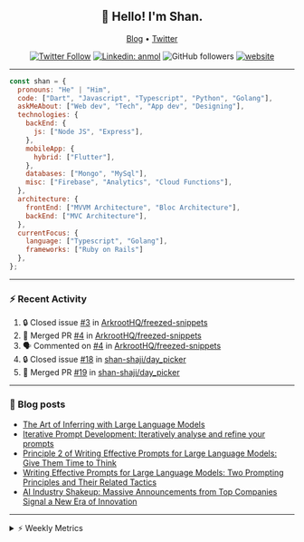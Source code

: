 <h2 align="center">👋 Hello! I'm Shan.</h2>
<p align="center">
  <a href="https://medium.com/feed/@shan-shaji">Blog</a> •
  <a href="https://twitter.com/intent/follow?screen_name=shan__shaji">Twitter</a>
</p>

<p align="center"><a href="https://twitter.com/intent/follow?screen_name=shan__shaji"><img src="https://img.shields.io/twitter/follow/shan__shaji?style=flat" alt="Twitter Follow"></a>
<a href="https://www.linkedin.com/in/shan-shaji/"><img src="https://img.shields.io/badge/shan-shaji?style=flat-square&amp;logo=Linkedin&amp;logoColor=white&amp;link=https://www.linkedin.com/in/shan-shaji/" alt="Linkedin: anmol"></a>
<img src="https://img.shields.io/github/followers/shan-shaji?label=Follow&amp;style=social" alt="GitHub followers">
<a href="http://shan-shaji.github.io/"><img src="https://img.shields.io/badge/Website-46a2f1.svg?&amp;style=flat-square&amp;logo=Google-Chrome&amp;logoColor=white&amp;link=http://shan-shaji.github.io/" alt="website"></a></p>

<hr>

```javascript
const shan = {
  pronouns: "He" | "Him",
  code: ["Dart", "Javascript", "Typescript", "Python", "Golang"],
  askMeAbout: ["Web dev", "Tech", "App dev", "Designing"],
  technologies: {
    backEnd: {
      js: ["Node JS", "Express"],
    },
    mobileApp: {
      hybrid: ["Flutter"],
    },
    databases: ["Mongo", "MySql"],
    misc: ["Firebase", "Analytics", "Cloud Functions"],
  },
  architecture: {
    frontEnd: ["MVVM Architecture", "Bloc Architecture"],
    backEnd: ["MVC Architecture"],
  },
  currentFocus: {
    language: ["Typescript", "Golang"],
    frameworks: ["Ruby on Rails"]
  },
};
```

---

### ⚡ Recent Activity

<!--START_SECTION:activity-->
1. 🔒 Closed issue [#3](https://github.com/ArkrootHQ/freezed-snippets/issues/3) in [ArkrootHQ/freezed-snippets](https://github.com/ArkrootHQ/freezed-snippets)
2. 🎉 Merged PR [#4](https://github.com/ArkrootHQ/freezed-snippets/pull/4) in [ArkrootHQ/freezed-snippets](https://github.com/ArkrootHQ/freezed-snippets)
3. 🗣 Commented on [#4](https://github.com/ArkrootHQ/freezed-snippets/pull/4#issuecomment-1652862625) in [ArkrootHQ/freezed-snippets](https://github.com/ArkrootHQ/freezed-snippets)
4. 🔒 Closed issue [#18](https://github.com/shan-shaji/day_picker/issues/18) in [shan-shaji/day_picker](https://github.com/shan-shaji/day_picker)
5. 🎉 Merged PR [#19](https://github.com/shan-shaji/day_picker/pull/19) in [shan-shaji/day_picker](https://github.com/shan-shaji/day_picker)
<!--END_SECTION:activity-->

---

### 📕 Blog posts

<!-- BLOG-POST-LIST:START -->
- [The Art of Inferring with Large Language Models](https://dev.to/arkroot/the-art-of-inferring-with-large-language-models-243m)
- [Iterative Prompt Development: Iteratively analyse and refine your prompts](https://dev.to/arkroot/iterative-prompt-development-iteratively-analyse-and-refine-your-prompts-3ibl)
- [Principle 2 of Writing Effective Prompts for Large Language Models: Give Them Time to Think](https://dev.to/arkroot/principle-2-of-writing-effective-prompts-for-large-language-models-give-them-time-to-think-25j3)
- [Writing Effective Prompts for Large Language Models: Two Prompting Principles and Their Related Tactics](https://dev.to/arkroot/writing-effective-prompts-for-large-language-models-two-prompting-principles-and-their-related-tactics-151a)
- [AI Industry Shakeup: Massive Announcements from Top Companies Signal a New Era of Innovation](https://dev.to/shanshaji/ai-industry-shakeup-massive-announcements-from-top-companies-signal-a-new-era-of-innovation-pj7)
<!-- BLOG-POST-LIST:END -->

<hr>
<details>
    <summary>⚡ Weekly Metrics</summary>
    <p>
    
<!--START_SECTION:waka-->
![Code Time](http://img.shields.io/badge/Code%20Time-2%2C574%20hrs%2054%20mins-blue)

![Profile Views](http://img.shields.io/badge/Profile%20Views-12-blue)

**🐱 My GitHub Data** 

> 📦 ? Used in GitHub's Storage 
 > 
> 🏆 478 Contributions in the Year 2023
 > 
> 💼 Opted to Hire
 > 
> 📜 142 Public Repositories 
 > 
> 🔑 0 Private Repositories 
 > 
**I'm a Night 🦉** 

```text
🌞 Morning                5444 commits        ███░░░░░░░░░░░░░░░░░░░░░░   13.11 % 
🌆 Daytime                11649 commits       ███████░░░░░░░░░░░░░░░░░░   28.04 % 
🌃 Evening                18229 commits       ███████████░░░░░░░░░░░░░░   43.89 % 
🌙 Night                  6215 commits        ████░░░░░░░░░░░░░░░░░░░░░   14.96 % 
```
📅 **I'm Most Productive on Thursday** 

```text
Monday                   6246 commits        ████░░░░░░░░░░░░░░░░░░░░░   15.04 % 
Tuesday                  6882 commits        ████░░░░░░░░░░░░░░░░░░░░░   16.57 % 
Wednesday                5227 commits        ███░░░░░░░░░░░░░░░░░░░░░░   12.58 % 
Thursday                 8383 commits        █████░░░░░░░░░░░░░░░░░░░░   20.18 % 
Friday                   7436 commits        ████░░░░░░░░░░░░░░░░░░░░░   17.90 % 
Saturday                 3610 commits        ██░░░░░░░░░░░░░░░░░░░░░░░   08.69 % 
Sunday                   3753 commits        ██░░░░░░░░░░░░░░░░░░░░░░░   09.04 % 
```


📊 **This Week I Spent My Time On** 

```text
🕑︎ Time Zone: Asia/Kolkata

💬 Programming Languages: 
Dart                     29 hrs 52 mins      ███████████████████░░░░░░   77.48 % 
YAML                     2 hrs 39 mins       ██░░░░░░░░░░░░░░░░░░░░░░░   06.88 % 
Bash                     1 hr 58 mins        █░░░░░░░░░░░░░░░░░░░░░░░░   05.13 % 
Text                     1 hr 51 mins        █░░░░░░░░░░░░░░░░░░░░░░░░   04.81 % 
JSON                     1 hr 16 mins        █░░░░░░░░░░░░░░░░░░░░░░░░   03.29 % 

🔥 Editors: 
Android Studio           37 hrs 18 mins      ████████████████████████░   96.74 % 
VS Code                  1 hr 15 mins        █░░░░░░░░░░░░░░░░░░░░░░░░   03.26 % 

🐱‍💻 Projects: 
turbo-flutter            34 hrs 17 mins      ██████████████████████░░░   88.92 % 
flutter_stripe           2 hrs 16 mins       █░░░░░░░░░░░░░░░░░░░░░░░░   05.88 % 
homeday-functions        1 hr 15 mins        █░░░░░░░░░░░░░░░░░░░░░░░░   03.26 % 
dial_contacts            42 mins             ░░░░░░░░░░░░░░░░░░░░░░░░░   01.84 % 
3.7.12                   1 min               ░░░░░░░░░░░░░░░░░░░░░░░░░   00.09 % 

💻 Operating System: 
Mac                      38 hrs 34 mins      █████████████████████████   100.00 % 
```

**I Mostly Code in Dart** 

```text
Dart                     54 repos            ████████████░░░░░░░░░░░░░   46.15 % 
TypeScript               5 repos             █░░░░░░░░░░░░░░░░░░░░░░░░   04.27 % 
Python                   5 repos             █░░░░░░░░░░░░░░░░░░░░░░░░   04.27 % 
Ruby                     3 repos             █░░░░░░░░░░░░░░░░░░░░░░░░   02.56 % 
Shell                    1 repo              ░░░░░░░░░░░░░░░░░░░░░░░░░   00.85 % 
```




 Last Updated on 13/08/2023 18:50:55 UTC
<!--END_SECTION:waka-->

</p>
 </details>
